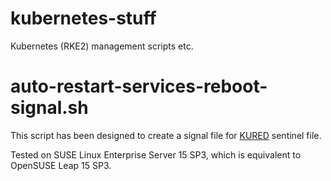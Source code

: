 # kubernetes-stuff
Kubernetes (RKE2) management scripts etc.
# auto-restart-services-reboot-signal.sh
This script has been designed to create a signal file for [KURED](https://github.com/weaveworks/kured) sentinel file.

Tested on SUSE Linux Enterprise Server 15 SP3, which is equivalent to OpenSUSE Leap 15 SP3.
